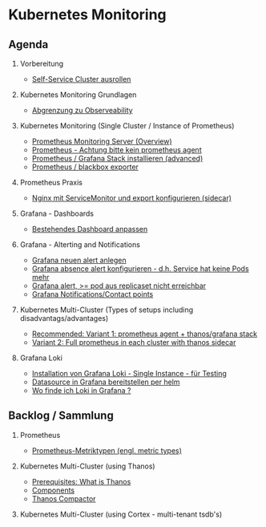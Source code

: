 # Kubernetes Monitoring 

## Agenda 

  1. Vorbereitung
     * [Self-Service Cluster ausrollen](/monitoring/training-stack/install.md)

  1. Kubernetes Monitoring Grundlagen
     * [Abgrenzung zu Observeability](/monitoring/grundlagen/monitoring-vs-observeability.md)
  
  1. Kubernetes Monitoring (Single Cluster / Instance of Prometheus) 
     * [Prometheus Monitoring Server (Overview)](prometheus/overview.md)
     * [Prometheus - Achtung bitte kein prometheus agent](prometheus/achtung-bitte-kein-prometheus-agent.md)
     * [Prometheus / Grafana Stack installieren (advanced)](prometheus-grafana/prometheus-grafana/install-with-helm-letsencrypt-basic-auth.md)
     * [Prometheus / blackbox exporter](prometheus-grafana/z_blackbox-exporter.md)
    
  1. Prometheus Praxis
     * [Nginx mit ServiceMonitor und export konfigurieren (sidecar)](monitoring/praxis/03-nginx-servicemonitor.md)

  1. Grafana - Dashboards
     * [Bestehendes Dashboard anpassen](monitoring/praxis/05-dashboard-panel-repitions-cpu-load.md)

  1. Grafana - Alterting and Notifications
     * [Grafana neuen alert anlegen](/monitoring/alerts/neuen-alert-in-grafana-anlegen.md)
     * [Grafana absence alert konfigurieren - d.h. Service hat keine Pods mehr](monitoring/alerts/grafana/01-absence-nginx.md)
     * [Grafana alert, >= pod aus replicaset nicht erreichbar](monitoring/alerts/grafana/02-replicaset-3-not-ready.md)
     * [Grafana Notifications/Contact points](/monitoring/alerts/notification-in-grafana.md)

  1. Kubernetes Multi-Cluster (Types of setups including disadvantags/advantages)
     * [Recommended: Variant 1: prometheus agent + thanos/grafana stack](prometheus-setups/prometheus-agent-thanos-grafana.md)
     * [Variant 2: Full prometheus in each cluster with thanos sidecar](prometheus-setups/prometheus-full-sidecar-thanos-grafana.md)

  1. Grafana Loki  
     * [Installation von Grafana Loki - Single Instance - für Testing](observeability/loki/install-single-instance.md)
     * [Datasource in Grafana bereitstellen per helm](observeability/loki/install-single-instance.md)
     * [Wo finde ich Loki in Grafana ?](observeability/loki/where-to-find-loki-in-grafana.md)

  ## Backlog / Sammlung 

  1. Prometheus
     * [Prometheus-Metriktypen (engl. metric types)](prometheus/metrics/overview.md)

  1. Kubernetes Multi-Cluster (using Thanos) 
     * [Prerequisites: What is Thanos](thanos/what-is-thanos.md)
     * [Components](thanos/components.md)
     * [Thanos Compactor](thanos/compactor.md)

  1. Kubernetes Multi-Cluster (using Cortex - multi-tenant tsdb's) 
